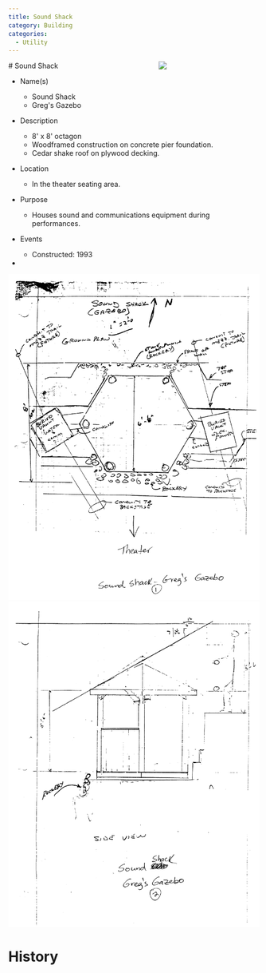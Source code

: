 ```yaml
---
title: Sound Shack
category: Building
categories:
  - Utility
---
```

<img src="2022-Sound-Shack.jpeg" style="width: 40%" align="right">
# Sound Shack

- Name(s)
  + Sound Shack
  + Greg's Gazebo
- Description
  + 8' x 8' octagon
  + Woodframed construction on concrete pier foundation.
  + Cedar shake roof on plywood decking.
- Location
  + In the theater seating area.
- Purpose
  + Houses sound and communications equipment during performances.
- Events
    - Constructed: 1993

- 
<img src="scale-sound.png">
<img src="scale-sound-side.png">

# History

